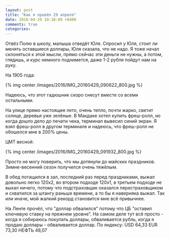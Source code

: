 ```yaml
---
layout: post
title: "Как я провёл 29 апреля"
date: 2016-04-29 10:38:09 +0400
comments: true
categories: 
---
```

Отвёз Полю в школу, малыша отведёт Юля. Спросил у Юля, стоит ли менять оставшиеся доллары, Юля сказала, что не надо. Я тоже начал склоняться к этой мысли, прямо сейчас эти деньги не нужны, а потом, глядишь, и курс немного поднимется, даже 1-2 рубля пойдут нам на руку.

На 1905 года:

{% img center /images/2016/IMG_20160429_090622_800.jpg %}

Надеюсь, что этот гадюшник скоро снесут вместе со всеми остальными.

На улице прямо настоящее лето, очень тепло, почти жарко, светит солнце, деревья уже зелёные. В Макдаке хотел купить фреш-ролл, но когда дошло дело до печати чека, терминал вывесил синий экран. Я взял фреш-ролл в другом терминале и надеюсь, что фреш-ролл не обошелся мне в 200% цены.

ЦМТ весной:

{% img center /images/2016/IMG_20160429_091932_800.jpg %}

Просто не могу поверить, что мы дотянули до майских праздников. Зимне-весенний сезон получился очень тяжёлым. 

В обед потащился в зал, последний раз перед праздниками, выжал довольно легко 120х2, во втором подходе 120х1, в третьем подходе не выхал ничего, потому что подстраховщик оказался перестраховщиком и схватился за штангу раньше времени, а то бы я наверняка выжал. Так или иначе, мой жалкий рекорд становится мне всё привычнее.

На Ленте прочёл, что "доллар обвалился" потому что ЦБ "оставил ключевую ставку на прежнем уровне". На самом деле тут всё просто - когда я собираюсь покупать доллары, обваливается рубль, когда я продаю доллары - обваливается доллар. По яндексу: USD 64,33 EUR 73,30 НЕФТЬ 48,07